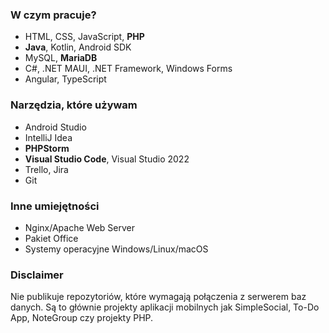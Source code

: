 ### W czym pracuje?
- HTML, CSS, JavaScript, **PHP**
- **Java**, Kotlin, Android SDK
- MySQL, **MariaDB**
- C#, .NET MAUI, .NET Framework, Windows Forms
- Angular, TypeScript

### Narzędzia, które używam
- Android Studio
- IntelliJ Idea
- **PHPStorm**
- **Visual Studio Code**, Visual Studio 2022
- Trello, Jira
- Git

### Inne umiejętności
- Nginx/Apache Web Server
- Pakiet Office
- Systemy operacyjne Windows/Linux/macOS

### Disclaimer
Nie publikuje repozytoriów, które wymagają połączenia z serwerem baz danych. Są to głównie projekty aplikacji mobilnych jak SimpleSocial, To-Do App, NoteGroup czy projekty PHP.
